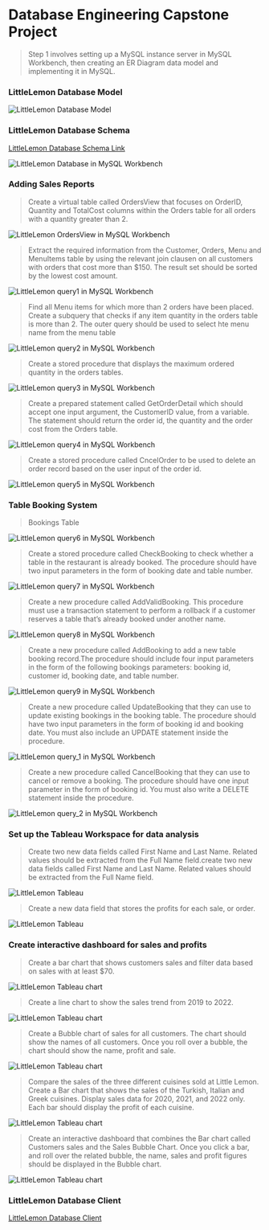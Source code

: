# Database Engineering Capstone Project

> Step 1 involves setting up a MySQL instance server in MySQL Workbench, then creating an ER Diagram data model and implementing it in MySQL.

### LittleLemon Database Model
![LittleLemon Database Model](LittleLemonDM.png)

### LittleLemon Database Schema
<a href="LittleLemonDB.sql" target="_blank">LittleLemon Database Schema Link</a>

![LittleLemon Database in MySQL Workbench](show_databases.png)

### Adding Sales Reports

> Create a virtual table called OrdersView that focuses on OrderID, Quantity and TotalCost columns within the Orders table for all orders with a quantity greater than 2.

![LittleLemon OrdersView in MySQL Workbench](ordersView.png)



> Extract the required information from the Customer, Orders, Menu and MenuItems table by using the relevant join clausen on all customers with orders that cost more than $150. The result set should be sorted by the lowest cost amount.

![LittleLemon query1 in MySQL Workbench](query1.png)

> Find all Menu items for which more than 2 orders have been placed. Create a subquery that checks if any item quantity in the orders table is more than 2. The outer query should be used to select hte menu name from the menu table

![LittleLemon query2 in MySQL Workbench](query2.png)

> Create a stored procedure that displays the maximum ordered quantity in the orders tables.

![LittleLemon query3 in MySQL Workbench](query3.png)

> Create a prepared statement called GetOrderDetail which should accept one input argument, the CustomerID value, 
   from a variable. The statement should return the order id, the quantity and the order cost from the Orders table.
   
![LittleLemon query4 in MySQL Workbench](query4.png)

> Create a stored procedure called CncelOrder to be used to delete an order record based on the user input
   of the order id.
   
![LittleLemon query5 in MySQL Workbench](query5.png)

### Table Booking System

> Bookings Table

![LittleLemon query6 in MySQL Workbench](query6.png)

> Create a stored procedure called CheckBooking to check whether a table in the restaurant is already booked.
  The procedure should have two input parameters in the form of booking date and table number.
  
![LittleLemon query7 in MySQL Workbench](query7.png) 

> Create a new procedure called AddValidBooking. This procedure must use a transaction statement to perform a rollback if a customer reserves a table that’s already booked under another name.


![LittleLemon query8 in MySQL Workbench](query8.png)

> Create a new procedure called AddBooking to add a new table booking record.The procedure should include four input parameters in the form of the following bookings parameters: booking id, customer id, booking date, and table number.

![LittleLemon query9 in MySQL Workbench](query9.png)

> Create a new procedure called UpdateBooking that they can use to update existing bookings in the booking table.
The procedure should have two input parameters in the form of booking id and booking date. You must also include an UPDATE statement inside the procedure. 

![LittleLemon query_1 in MySQL Workbench](query_1.png)

> Create a new procedure called CancelBooking that they can use to cancel or remove a booking. The procedure should have one input parameter in the form of booking id. You must also write a DELETE statement inside the procedure. 

![LittleLemon query_2 in MySQL Workbench](query_2.png)

### Set up the Tableau Workspace for data analysis

> Create two new data fields called First Name and Last Name. Related values should be extracted from the Full Name field.create two new data fields called First Name and Last Name. Related values should be extracted from the Full Name field.

![LittleLemon Tableau](tbl1.png)

> Create a new data field that stores the profits for each sale, or order.

![LittleLemon Tableau](tbl2.png)

### Create interactive dashboard for sales and profits

> Create a bar chart that shows customers sales and filter data based on sales with at least $70.

![LittleLemon Tableau chart](Customers_sales.png)

> Create a line chart to show the sales trend from 2019 to 2022.

![LittleLemon Tableau chart](profit_chart.png)

> Create a Bubble chart of sales for all customers. The chart should show the names of all customers. Once you roll over a bubble, the chart should show the name, profit and sale.

![LittleLemon Tableau chart](sales_bubble.png)

> Compare the sales of the three different cuisines sold at Little Lemon. Create a Bar chart that shows the sales of the Turkish, Italian and Greek cuisines.
Display sales data for 2020, 2021, and 2022 only. Each bar should display the profit of each cuisine. 

![LittleLemon Tableau chart](cuisine.png) 

> Create an interactive dashboard that combines the Bar chart called Customers sales and the Sales Bubble Chart. Once you click a bar, and roll over the related bubble, the name, sales and profit figures should be displayed in the Bubble chart.

![LittleLemon Tableau chart](dashboard2.png)

### LittleLemon Database Client
[LittleLemon Database Client](LittleLemonDBClient.html)
